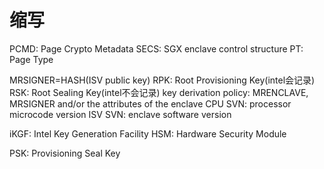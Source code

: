 # 缩写

PCMD: Page Crypto Metadata
SECS: SGX enclave control structure
PT: Page Type

MRSIGNER=HASH(ISV public key) 
RPK: Root Provisioning Key(intel会记录) 
RSK: Root Sealing Key(intel不会记录) 
key derivation policy: MRENCLAVE, MRSIGNER and/or the attributes of the enclave 
CPU SVN: processor microcode version 
ISV SVN: enclave software version 

iKGF: Intel Key Generation Facility 
HSM: Hardware Security Module  

PSK: Provisioning Seal Key
